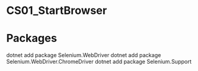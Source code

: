 # CS01_StartBrowser


# Packages

dotnet add package Selenium.WebDriver
dotnet add package Selenium.WebDriver.ChromeDriver
dotnet add package Selenium.Support